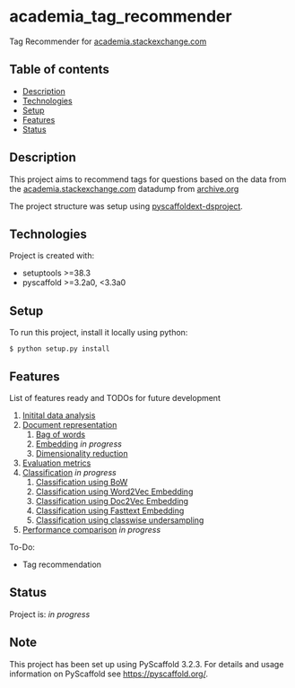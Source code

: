 # academia_tag_recommender

Tag Recommender for [academia.stackexchange.com](https://academia.stackexchange.com/)

## Table of contents
* [Description](#description)
* [Technologies](#technologies)
* [Setup](#setup)
* [Features](#features)
* [Status](#status)

## Description

This project aims to recommend tags for questions based on the data from the [academia.stackexchange.com](https://academia.stackexchange.com/)
 datadump from [archive.org](https://archive.org/details/stackexchange)
 
 The project structure was setup using [pyscaffoldext-dsproject](https://github.com/pyscaffold/pyscaffoldext-dsproject).
 
## Technologies
Project is created with:
* setuptools >=38.3
* pyscaffold >=3.2a0, <3.3a0
	
## Setup
To run this project, install it locally using python:

```
$ python setup.py install
```

## Features
List of features ready and TODOs for future development
1. [Initital data analysis](notebooks/1.0-me-initial-data-exploration.ipynb)
2. [Document representation](notebooks/2.0-me-document-representation.ipynb)
    1. [Bag of words](notebooks/2.1-me-bag-of-words.ipynb)
    2. [Embedding](notebooks/2.2-embedding.ipynb) _in progress_
    3. [Dimensionality reduction](notebooks/2.3-me-dimensionality-reduction.ipynb)
3. [Evaluation metrics](notebooks/3.0-me-evaluation-metrics.ipynb)
4. [Classification](notebooks/4.0-me-classification.ipynb) _in progress_
    1. [Classification using BoW](notebooks/4.1-me-classification-bow.ipynb)
    2. [Classification using Word2Vec Embedding](notebooks/4.2-me-classification-word2vec.ipynb)
    3. [Classification using Doc2Vec Embedding](notebooks/4.3-me-classification-doc2vec.ipynb)
    4. [Classification using Fasttext Embedding](notebooks/4.4-me-classification-fasttext.ipynb)
    5. [Classification using classwise undersampling](notebooks/4.5-me-undersampling.ipynb)
5. [Performance comparison](notebooks/5.0-me-performance-comparison.ipynb) _in progress_

To-Do:
- Tag recommendation

## Status
Project is: _in progress_

## Note

This project has been set up using PyScaffold 3.2.3. For details and usage
information on PyScaffold see https://pyscaffold.org/.
